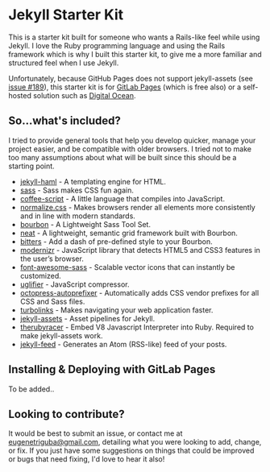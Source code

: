 # Jekyll Starter Kit

This is a starter kit built for someone who wants a Rails-like feel while using Jekyll. I love the Ruby programming language and using the Rails framework which is why I built this starter kit, to give me a more familiar and structured feel when I use Jekyll.

Unfortunately, because GitHub Pages does not support jekyll-assets (see [issue #189](https://github.com/github/pages-gem/issues/189)), this starter kit is for [GitLab Pages](https://pages.gitlab.io) (which is free also) or a self-hosted solution such as [Digital Ocean](https://m.do.co/c/9f7ca951912e).

## So...what's included?

I tried to provide general tools that help you develop quicker, manage your project easier, and be compatible with older browsers. I tried not to make too many assumptions about what will be built since this should be a starting point.

 - [jekyll-haml](https://github.com/samvincent/jekyll-haml) - A templating engine for HTML.
 - [sass](https://github.com/sass/sass) - Sass makes CSS fun again.
 - [coffee-script](https://github.com/rails/ruby-coffee-script) - A little language that compiles into JavaScript.
 - [normalize.css](https://necolas.github.io/normalize.css/) - Makes browsers render all elements more consistently and in line with modern standards.
 - [bourbon](https://github.com/thoughtbot/bourbon) - A Lightweight Sass Tool Set.
 - [neat](https://github.com/thoughtbot/neat) - A lightweight, semantic grid framework built with Bourbon.
 - [bitters](https://github.com/thoughtbot/bitters) - Add a dash of pre-defined style to your Bourbon.
 - [modernizr](https://github.com/Modernizr/Modernizr) - JavaScript library that detects HTML5 and CSS3 features in the user’s browser.
 - [font-awesome-sass](https://github.com/FortAwesome/font-awesome-sass) - Scalable vector icons that can instantly be customized.
 - [uglifier](https://github.com/lautis/uglifier) - JavaScript compressor.
 - [octopress-autoprefixer](https://github.com/octopress/autoprefixer) - Automatically adds CSS vendor prefixes for all CSS and Sass files.
 - [turbolinks](https://github.com/turbolinks/turbolinks) - Makes navigating your web application faster.
 - [jekyll-assets](https://github.com/jekyll/jekyll-assets) - Asset pipelines for Jekyll.
 - [therubyracer](https://github.com/cowboyd/therubyracer) - Embed V8 Javascript Interpreter into Ruby. Required to make jekyll-assets work.
 - [jekyll-feed](https://github.com/jekyll/jekyll-feed) - Generates an Atom (RSS-like) feed of your posts.

## Installing & Deploying with GitLab Pages

To be added..

## Looking to contribute?

It would be best to submit an issue, or contact me at [eugenetriguba@gmail.com](mailto:eugenetriguba@gmail.com), detailing what you were looking to add, change, or fix. If you just have some suggestions on things that could be improved or bugs that need fixing, I'd love to hear it also!
